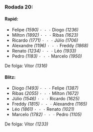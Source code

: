 ### Rodada 20:

#### Rapid:

* Felipe *(1590)* `· - ·` Diogo *(1236)*
* Milton *(1892)* `· - ·` Ribas *(1623)*
* Ricardo *(1771)* `· - ·` Júlio *(1706)*
* Alexandre *(1196)* `· - ·` Freddy *(1868)*
* Renato *(1234)* `· - ·` Léo *(1933)*
* Pedro *(1183)* `· - ·` Marcelo *(1950)*

De folga: Vitor *(1316)*

#### Blitz:

* Diogo *(1493)* `· - ·` Felipe *(1387)*
* Ribas *(2055)* `· - ·` Milton *(1672)*
* Júlio *(1546)* `· - ·` Ricardo *(1625)*
* Freddy *(1815)* `· - ·` Alexandre *(1165)*
* Léo *(1861)* `· - ·` Renato *(1021)*
* Marcelo *(1782)* `· - ·` Pedro *(1105)*

De folga: Vitor *(1233)*

